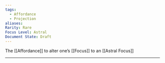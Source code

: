 ```yaml
---
tags:
  - Affordance
  - Projection
aliases: 
Rarity: Rare
Focus Level: Astral
Document State: Draft
---
```

The [[Affordance]] to alter one’s [[Focus]] to an [[Astral Focus]]
- - -
